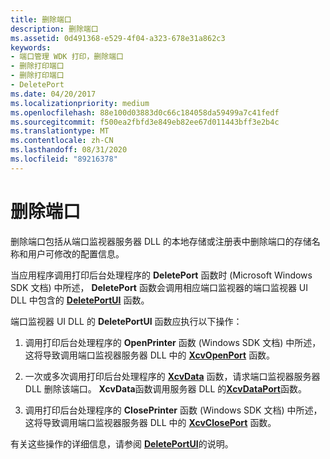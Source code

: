 ```yaml
---
title: 删除端口
description: 删除端口
ms.assetid: 0d491368-e529-4f04-a323-678e31a862c3
keywords:
- 端口管理 WDK 打印，删除端口
- 删除打印端口
- 删除打印端口
- DeletePort
ms.date: 04/20/2017
ms.localizationpriority: medium
ms.openlocfilehash: 88e100d03883d0c66c184058da59499a7c41fedf
ms.sourcegitcommit: f500ea2fbfd3e849eb82ee67d011443bff3e2b4c
ms.translationtype: MT
ms.contentlocale: zh-CN
ms.lasthandoff: 08/31/2020
ms.locfileid: "89216378"
---
```

# <a name="deleting-a-port"></a>删除端口





删除端口包括从端口监视器服务器 DLL 的本地存储或注册表中删除端口的存储名称和用户可修改的配置信息。

当应用程序调用打印后台处理程序的 **DeletePort** 函数时 (Microsoft Windows SDK 文档) 中所述， **DeletePort** 函数会调用相应端口监视器的端口监视器 UI DLL 中包含的 [**DeletePortUI**](/windows-hardware/drivers/ddi/winsplp/nf-winsplp-deleteportui) 函数。

端口监视器 UI DLL 的 **DeletePortUI** 函数应执行以下操作：

1.  调用打印后台处理程序的 **OpenPrinter** 函数 (Windows SDK 文档) 中所述，这将导致调用端口监视器服务器 DLL 中的 [**XcvOpenPort**](/windows-hardware/drivers/ddi/winsplp/nf-winsplp-xcvopenport) 函数。

2.  一次或多次调用打印后台处理程序的 [**XcvData**](/previous-versions/ff564255(v=vs.85)) 函数，请求端口监视器服务器 DLL 删除该端口。 **XcvData**函数调用服务器 DLL 的[**XcvDataPort**](/windows-hardware/drivers/ddi/winsplp/nf-winsplp-xcvdataport)函数。

3.  调用打印后台处理程序的 **ClosePrinter** 函数 (Windows SDK 文档) 中所述，这将导致调用端口监视器服务器 DLL 中的 [**XcvClosePort**](/windows-hardware/drivers/ddi/winsplp/nf-winsplp-xcvcloseport) 函数。

有关这些操作的详细信息，请参阅 [**DeletePortUI**](/windows-hardware/drivers/ddi/winsplp/nf-winsplp-deleteportui)的说明。

 

